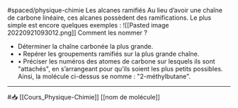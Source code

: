 #spaced/physique-chimie 
Les alcanes ramifiés Au lieu d’avoir une chaîne de carbone linéaire, ces alcanes possèdent des ramifications. Le plus simple est encore quelques exemples : ![[Pasted image 20220921093012.png]] Comment les nommer ? 
- Déterminer la chaîne carbonée la plus grande. 
- • Repérer les groupements ramifiés sur la plus grande chaîne. 
- • Préciser les numéros des atomes de carbone sur lesquels ils sont "attachés", en s’arrangeant pour qu’ils soient les plus petits possibles. 
Ainsi, la molécule ci-dessus se nomme : "2-méthylbutane".

---
#📥 [[Cours_Physique-Chimie]] [[nom de molécule]]